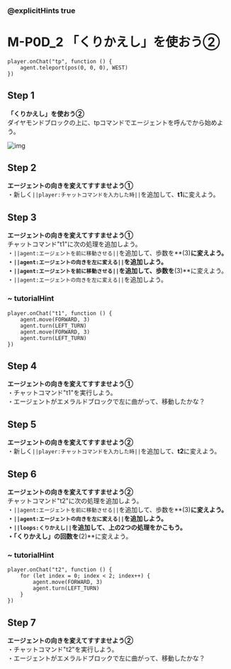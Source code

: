 ### @explicitHints true

# M-P0D_2 「くりかえし」を使おう② 

```template
player.onChat("tp", function () {
    agent.teleport(pos(0, 0, 0), WEST)
})
```

## Step 1  
**「くりかえし」を使おう②**  
ダイヤモンドブロックの上に、tpコマンドでエージェントを呼んでから始めよう。

![img](https://teck89.xsrv.jp/tech89/course/minecraft_EE/img/M-P0D_2.png)

## Step 2  
**エージェントの向きを変えてすすませよう①**  
・新しく``||player:チャットコマンドを入力した時||``を追加して、**t1**に変えよう。

## Step 3  
**エージェントの向きを変えてすすませよう①**  
チャットコマンド"t1"に次の処理を追加しよう。  
・``||agent:エージェントを前に移動させる||``を追加して、歩数を**(3)**に変えよう。  
・``||agent:エージェントの向きを左に変える||``を追加しよう。  
・``||agent:エージェントを前に移動させる||``を追加して、歩数を**(3)**に変えよう。  
・``||agent:エージェントの向きを左に変える||``を追加しよう。

### ~ tutorialHint
```blocks
player.onChat("t1", function () {
    agent.move(FORWARD, 3)
    agent.turn(LEFT_TURN)
    agent.move(FORWARD, 3)
    agent.turn(LEFT_TURN)
})
```

## Step 4  
**エージェントの向きを変えてすすませよう①**  
・チャットコマンド"t1"を実行しよう。  
・エージェントがエメラルドブロックで左に曲がって、移動したかな？

## Step 5  
**エージェントの向きを変えてすすませよう②**  
・新しく``||player:チャットコマンドを入力した時||``を追加して、**t2**に変えよう。

## Step 6  
**エージェントの向きを変えてすすませよう②**  
チャットコマンド"t2"に次の処理を追加しよう。  
・``||agent:エージェントを前に移動させる||``を追加して、歩数を**(3)**に変えよう。  
・``||agent:エージェントの向きを左に変える||``を追加しよう。  
・``||loops:くりかえし||``を追加して、上の2つの処理をかこもう。  
・「くりかえし」の回数を**(2)**に変えよう。

### ~ tutorialHint
```blocks
player.onChat("t2", function () {
    for (let index = 0; index < 2; index++) {
        agent.move(FORWARD, 3)
        agent.turn(LEFT_TURN)
    }
})
```

## Step 7  
**エージェントの向きを変えてすすませよう②**  
・チャットコマンド"t2"を実行しよう。  
・エージェントがエメラルドブロックで左に曲がって、移動したかな？
